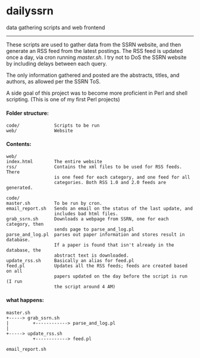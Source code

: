 dailyssrn
=========

data gathering scripts and web frontend

---

These scripts are used to gather data from the SSRN website, and then generate 
an RSS feed from the latest postings. The RSS feed is updated once a day, via
cron running _master.sh_. I try not to DoS the SSRN website by including
delays between each query.

The only information gathered and posted are the abstracts, titles, and 
authors, as allowed per the SSRN ToS.

A side goal of this project was to become more proficient in Perl and shell
scripting. (This is one of my first Perl projects)

#### Folder structure: ####
    code/             Scripts to be run
    web/              Website

#### Contents: ####
    web/
    index.html        The entire website
    rss/              Contains the xml files to be used for RSS feeds. There
                      is one feed for each category, and one feed for all 
                      categories. Both RSS 1.0 and 2.0 feeds are generated.

    code/
    master.sh         To be run by cron. 
    email_report.sh   Sends an email on the status of the last update, and 
                      includes bad html files.
    grab_ssrn.sh      Downloads a webpage from SSRN, one for each category, then 
                      sends page to parse_and_log.pl
    parse_and_log.pl  parses out paper information and stores result in database.
                      If a paper is found that isn't already in the database, the
                      abstract text is downloaded.
    update_rss.sh     Basically an alias for feed.pl
    feed.pl           Updates all the RSS feeds; feeds are created based on all
                      papers updated on the day before the script is run (I run
                      the script around 4 AM)
                      
#### what happens: ####
    master.sh
    +-----> grab_ssrn.sh
    |         +------------> parse_and_log.pl
    |                      
    +-----> update_rss.sh
              +------------> feed.pl
              
    email_report.sh
